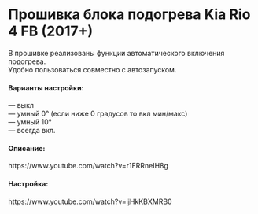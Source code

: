 # Прошивка блока подогрева Kia Rio 4 FB (2017+)

В прошивке реализованы функции автоматического включения подогрева.<br>
Удобно пользоваться совместно с автозапуском.

<H4>Варианты настройки:</H4>
— выкл<br>
— умный 0° (если ниже 0 градусов то вкл мин/макс)<br>
— умный 10°<br>
— всегда вкл.<br>

<H4>Описание:</H4>
https://www.youtube.com/watch?v=r1FRRneIH8g

<H4>Настройка:</H4>
https://www.youtube.com/watch?v=ijHkKBXMRB0
